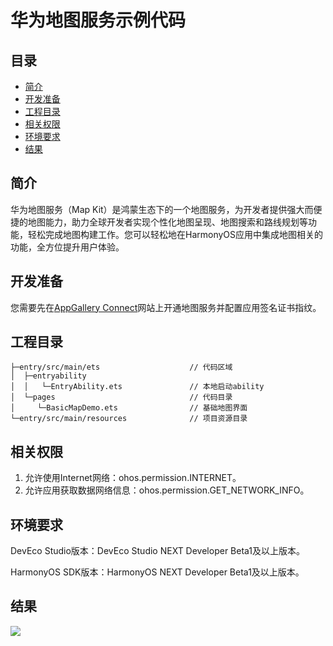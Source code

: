 华为地图服务示例代码
===============================

## 目录

* [简介](#简介)
* [开发准备](#开发准备)
* [工程目录](#工程目录)
* [相关权限](#相关权限)
* [环境要求](#环境要求)
* [结果](#结果)


简介
------------

华为地图服务（Map Kit）是鸿蒙生态下的一个地图服务，为开发者提供强大而便捷的地图能力，助力全球开发者实现个性化地图呈现、地图搜索和路线规划等功能，轻松完成地图构建工作。您可以轻松地在HarmonyOS应用中集成地图相关的功能，全方位提升用户体验。

开发准备
---------------

您需要先在[AppGallery Connect](https://developer.huawei.com/consumer/cn/doc/harmonyos-guides-V5/map-config-agc-V5)网站上开通地图服务并配置应用签名证书指纹。

## 工程目录
```
├─entry/src/main/ets                    // 代码区域
│  ├─entryability                       
│  │   └─EntryAbility.ets               // 本地启动ability
│  └─pages                              // 代码目录
│     └─BasicMapDemo.ets                // 基础地图界面
└─entry/src/main/resources              // 项目资源目录
````

## 相关权限

1. 允许使用Internet网络：ohos.permission.INTERNET。
2. 允许应用获取数据网络信息：ohos.permission.GET_NETWORK_INFO。

环境要求
-------

DevEco Studio版本：DevEco Studio NEXT Developer Beta1及以上版本。

HarmonyOS SDK版本：HarmonyOS NEXT Developer Beta1及以上版本。

## 结果

  <img src="mapview.png" >
